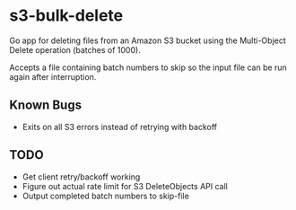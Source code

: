 # s3-bulk-delete

Go app for deleting files from an Amazon S3 bucket using the Multi-Object Delete operation (batches of 1000).

Accepts a file containing batch numbers to skip so the input file can be run again after interruption.

## Known Bugs

* Exits on all S3 errors instead of retrying with backoff

## TODO

* Get client retry/backoff working
* Figure out actual rate limit for S3 DeleteObjects API call
* Output completed batch numbers to skip-file


